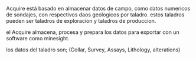 Acquire está basado en almacenar datos de campo, como datos numericos de sondajes, con respectivos daos geologicos por taladro. estos taladros pueden ser taladros de exploracion y taladros de produccion.

el Acquire almacena, procesa y prepara los datos para exportar con un software como minesight. 

los datos del taladro son; (Collar, Survey, Assays, Lithology, alterations)

